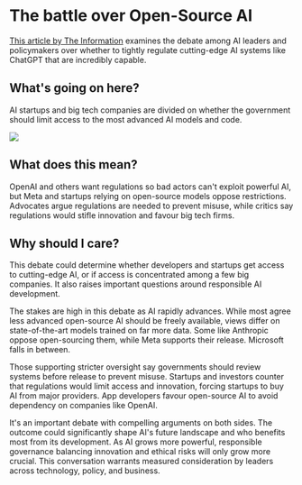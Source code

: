 # The battle over Open-Source AI

[This article by The Information](https://www.theinformation.com/articles/meta-openai-square-off-over-open-source-ai?rc=bdorru\&utm_source=bensbites\&utm_medium=referral\&utm_campaign=the-battle-over-open-source-ai) examines the debate among AI leaders and policymakers over whether to tightly regulate cutting-edge AI systems like ChatGPT that are incredibly capable.

## What's going on here?

AI startups and big tech companies are divided on whether the government should limit access to the most advanced AI models and code.

![](https://media.beehiiv.com/cdn-cgi/image/fit=scale-down,format=auto,onerror=redirect,quality=80/uploads/asset/file/f5d0192c-542d-4692-804a-fe86ea6188e4/Screenshot_2023-10-03_at_10.51.59.png)

## What does this mean?

OpenAI and others want regulations so bad actors can't exploit powerful AI, but Meta and startups relying on open-source models oppose restrictions. Advocates argue regulations are needed to prevent misuse, while critics say regulations would stifle innovation and favour big tech firms.

## Why should I care?

This debate could determine whether developers and startups get access to cutting-edge AI, or if access is concentrated among a few big companies. It also raises important questions around responsible AI development.

The stakes are high in this debate as AI rapidly advances. While most agree less advanced open-source AI should be freely available, views differ on state-of-the-art models trained on far more data. Some like Anthropic oppose open-sourcing them, while Meta supports their release. Microsoft falls in between.

Those supporting stricter oversight say governments should review systems before release to prevent misuse. Startups and investors counter that regulations would limit access and innovation, forcing startups to buy AI from major providers. App developers favour open-source AI to avoid dependency on companies like OpenAI.

It's an important debate with compelling arguments on both sides. The outcome could significantly shape AI's future landscape and who benefits most from its development. As AI grows more powerful, responsible governance balancing innovation and ethical risks will only grow more crucial. This conversation warrants measured consideration by leaders across technology, policy, and business.
